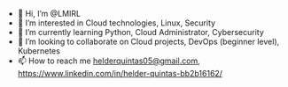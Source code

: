 - 👋 Hi, I’m @LMIRL
- 👀 I’m interested in Cloud technologies, Linux, Security
- 🌱 I’m currently learning Python, Cloud Administrator, Cybersecurity
- 💞️ I’m looking to collaborate on Cloud projects, DevOps (beginner level), Kubernetes
- 📫 How to reach me helderquintas05@gmail.com, https://www.linkedin.com/in/helder-quintas-bb2b16162/

<!---
LMIRL/LMIRL is a ✨ special ✨ repository because its `README.md` (this file) appears on your GitHub profile.
You can click the Preview link to take a look at your changes.
--->
